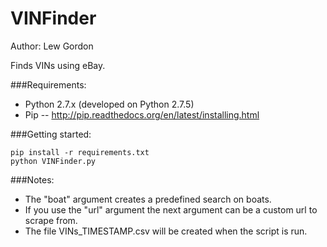 VINFinder
=========
Author: Lew Gordon

Finds VINs using eBay.

###Requirements:

- Python 2.7.x (developed on Python 2.7.5)
- Pip -- http://pip.readthedocs.org/en/latest/installing.html

###Getting started:

    pip install -r requirements.txt
    python VINFinder.py

###Notes:

* The "boat" argument creates a predefined search on boats.
* If you use the "url" argument the next argument can be a custom url to scrape from.
* The file VINs_TIMESTAMP.csv will be created when the script is run.
